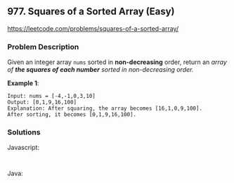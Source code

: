 ## 977. Squares of a Sorted Array (Easy)

https://leetcode.com/problems/squares-of-a-sorted-array/

### Problem Description

Given an integer array `nums` sorted in **non-decreasing** order, return an *array of **the squares of each number** sorted in non-decreasing order.*

**Example 1**:
```
Input: nums = [-4,-1,0,3,10]
Output: [0,1,9,16,100]
Explanation: After squaring, the array becomes [16,1,0,9,100].
After sorting, it becomes [0,1,9,16,100].
```
### Solutions

Javascript:

```javascript

```
```javascript

```

Java:

```java

```
```java

```

